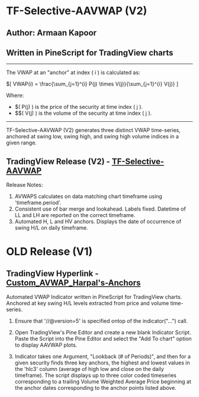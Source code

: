 # TF-Selective-AAVWAP (V2)
## Author: Armaan Kapoor
## Written in PineScript for TradingView charts

---
The VWAP at an "anchor" at index \( i \) is calculated as:

$\[ VWAP(i) = \frac{\sum_{j=1}^{i} P(j) \times V(j)}{\sum_{j=1}^{i} V(j)} \]

Where:
- $\( P(j) \) is the price of the security at time index \( j \).
- $$\( V(j) \) is the volume of the security at time index \( j \).

---

TF-Selective-AAVWAP (V2) generates three distinct VWAP time-series, anchored at swing low, swing high, and swing high volume indices in a given range. 


## TradingView Release (V2) - [TF-Selective-AAVWAP](https://www.tradingview.com/script/iDFvwKve-TF-Selective-AAVWAP/)

Release Notes: 
1. AVWAPS calculates on data matching chart timeframe using 'timeframe.period'. 
2. Consistent use of bar merge and lookahead. Labels fixed. Datetime of LL and LH are reported on the correct timeframe. 
3. Automated H, L and HV anchors. Displays the date of occurrence of swing H/L on daily timeframe.


# OLD Release (V1)
## TradingView Hyperlink - [Custom_AVWAP_Harpal's-Anchors](https://www.tradingview.com/script/WQlZvYUJ-Custom-AVWAP-Harpal-s-Anchors/)

Automated VWAP Indicator written in PineScript for TradingView charts. Anchored at key swing H/L levels extracted from price and volume time-series.

1. Ensure that '//@version=5' is specified ontop of the indicator("...") call.

2. Open TradingView's Pine Editor and create a new blank Indicator Script. Paste the Script into the Pine Editor and select the "Add To chart" option to display AAVWAP plots.

3. Indicator takes one Argument, "Lookback (# of Periods)", and then for a given security finds three key anchors, the highest and lowest values in the 'hlc3' column (average of high low and close on the daily timeframe). The script displays up to three color coded timeseries corresponding to a trailing Volume Weighted Average Price beginning at the anchor dates corresponding to the anchor points listed above.



